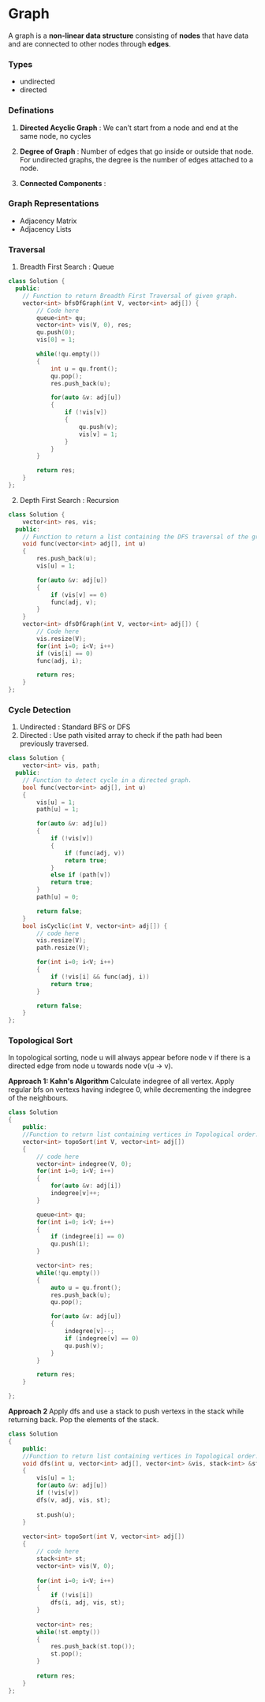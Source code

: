 # Graph

A graph is a **non-linear data structure** consisting of **nodes** that have data and are connected to other nodes through **edges**.

### Types

- undirected
- directed

### Definations

1. **Directed Acyclic Graph** : We can’t start from a node and end at the same node, no cycles

2. **Degree of Graph** : Number of edges that go inside or outside that node. For undirected graphs, the degree is the number of edges attached to a node.

3. **Connected Components** :

### Graph Representations

- Adjacency Matrix
- Adjacency Lists

### Traversal

1. Breadth First Search : Queue

```cpp
class Solution {
  public:
    // Function to return Breadth First Traversal of given graph.
    vector<int> bfsOfGraph(int V, vector<int> adj[]) {
        // Code here
        queue<int> qu;
        vector<int> vis(V, 0), res;
        qu.push(0);
        vis[0] = 1;

        while(!qu.empty())
        {
            int u = qu.front();
            qu.pop();
            res.push_back(u);

            for(auto &v: adj[u])
            {
                if (!vis[v])
                {
                    qu.push(v);
                    vis[v] = 1;
                }
            }
        }

        return res;
    }
};
```

2. Depth First Search : Recursion

```cpp
class Solution {
    vector<int> res, vis;
  public:
    // Function to return a list containing the DFS traversal of the graph.
    void func(vector<int> adj[], int u)
    {
        res.push_back(u);
        vis[u] = 1;

        for(auto &v: adj[u])
        {
            if (vis[v] == 0)
            func(adj, v);
        }
    }
    vector<int> dfsOfGraph(int V, vector<int> adj[]) {
        // Code here
        vis.resize(V);
        for(int i=0; i<V; i++)
        if (vis[i] == 0)
        func(adj, i);

        return res;
    }
};
```

### Cycle Detection

1. Undirected : Standard BFS or DFS
2. Directed : Use path visited array to check if the path had been previously traversed.

```cpp
class Solution {
    vector<int> vis, path;
  public:
    // Function to detect cycle in a directed graph.
    bool func(vector<int> adj[], int u)
    {
        vis[u] = 1;
        path[u] = 1;

        for(auto &v: adj[u])
        {
            if (!vis[v])
            {
                if (func(adj, v))
                return true;
            }
            else if (path[v])
            return true;
        }
        path[u] = 0;

        return false;
    }
    bool isCyclic(int V, vector<int> adj[]) {
        // code here
        vis.resize(V);
        path.resize(V);

        for(int i=0; i<V; i++)
        {
            if (!vis[i] && func(adj, i))
            return true;
        }

        return false;
    }
};
```

### Topological Sort

In topological sorting, node u will always appear before node v if there is a directed edge from node u towards node v(u -> v).

<p><b>Approach 1: Kahn's Algorithm </b> Calculate indegree of all vertex. Apply regular bfs on vertexs having indegree 0, while decrementing the indegree of the neighbours.</p>

```cpp
class Solution
{
	public:
	//Function to return list containing vertices in Topological order.
	vector<int> topoSort(int V, vector<int> adj[])
	{
	    // code here
	    vector<int> indegree(V, 0);
	    for(int i=0; i<V; i++)
	    {
	        for(auto &v: adj[i])
	        indegree[v]++;
	    }

        queue<int> qu;
        for(int i=0; i<V; i++)
        {
            if (indegree[i] == 0)
            qu.push(i);
        }

        vector<int> res;
        while(!qu.empty())
        {
            auto u = qu.front();
            res.push_back(u);
            qu.pop();

            for(auto &v: adj[u])
            {
                indegree[v]--;
                if (indegree[v] == 0)
                qu.push(v);
            }
        }

        return res;
    }

};
```

<p><b>Approach 2 </b> Apply dfs and use a stack to push vertexs in the stack while returning back. Pop the elements of the stack.</p>

```cpp
class Solution
{
	public:
	//Function to return list containing vertices in Topological order. 
	void dfs(int u, vector<int> adj[], vector<int> &vis, stack<int> &st)
	{
	    vis[u] = 1;
	    for(auto &v: adj[u])
	    if (!vis[v])
	    dfs(v, adj, vis, st);
	    
	    st.push(u);
	}
	
	vector<int> topoSort(int V, vector<int> adj[]) 
	{
	    // code here
	    stack<int> st;
	    vector<int> vis(V, 0);
	    
	    for(int i=0; i<V; i++)
	    {
	        if (!vis[i])
	        dfs(i, adj, vis, st);
	    }
	    
	    vector<int> res;
	    while(!st.empty())
	    {
	        res.push_back(st.top());
	        st.pop();
	    }
	    
	    return res;
	}
};
```
